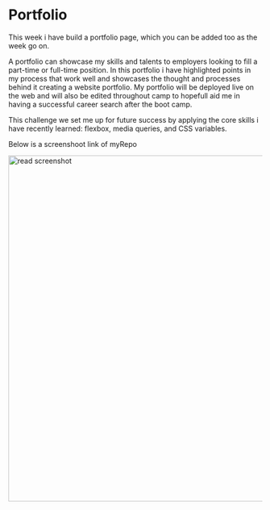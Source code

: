 # Portfolio

This week i have build a portfolio page, which you can be added too as the week go on.

A portfolio can showcase my skills and talents to employers looking to fill a part-time or full-time position. In this portfolio i have highlighted points in my process that work well and showcases the thought and processes behind it creating a website portfolio. My portfolio will be deployed live on the web and will also be edited throughout camp to hopefull aid me in having a successful career search after the boot camp. 

This challenge we set me up for future success by applying the core skills i have recently learned: flexbox, media queries, and CSS variables. 

Below is a screenshoot link of myRepo


<img width="686" alt="read screenshot" src="https://github.com/mosesalabi21/Portfolio/assets/151676316/1cebbc95-bf3d-4274-9fab-d01091f849c2">
